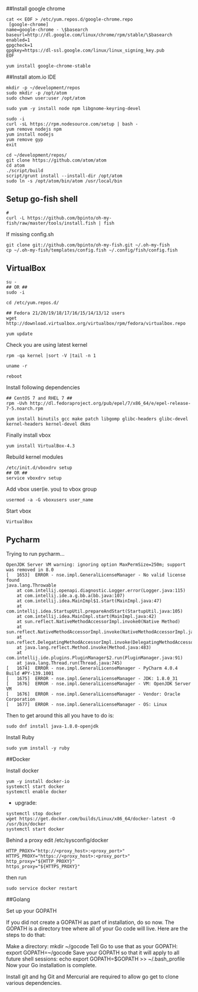 ##Install google chrome
```
cat << EOF > /etc/yum.repos.d/google-chrome.repo
 [google-chrome]
name=google-chrome - \$basearch
baseurl=http://dl.google.com/linux/chrome/rpm/stable/\$basearch
enabled=1
gpgcheck=1
gpgkey=https://dl-ssl.google.com/linux/linux_signing_key.pub
EOF

yum install google-chrome-stable
 ```

 ##Install atom.io IDE
```
mkdir -p ~/development/repos
sudo mkdir -p /opt/atom
sudo chown user:user /opt/atom
```
```
sudo yum -y install node npm libgnome-keyring-devel
```
```
sudo -i
curl -sL https://rpm.nodesource.com/setup | bash -
yum remove nodejs npm
yum install nodejs
yum remove gyp
exit
```
```
cd ~/development/repos/
git clone https://github.com/atom/atom
cd atom
./script/build
script/grunt install --install-dir /opt/atom
sudo ln -s /opt/atom/bin/atom /usr/local/bin
```
## Setup go-fish shell
```
#
curl -L https://github.com/bpinto/oh-my-fish/raw/master/tools/install.fish | fish

```
If missing config.sh
```
git clone git://github.com/bpinto/oh-my-fish.git ~/.oh-my-fish
cp ~/.oh-my-fish/templates/config.fish ~/.config/fish/config.fish
```

## VirtualBox
```
su -
## OR ##
sudo -i
```
```
cd /etc/yum.repos.d/

## Fedora 21/20/19/18/17/16/15/14/13/12 users
wget http://download.virtualbox.org/virtualbox/rpm/fedora/virtualbox.repo
```
```
yum update
 ```
 Check you are using latest kernel
 ```
 rpm -qa kernel |sort -V |tail -n 1

uname -r
```
```
reboot
```
Install following dependencies
```
## CentOS 7 and RHEL 7 ##
rpm -Uvh http://dl.fedoraproject.org/pub/epel/7/x86_64/e/epel-release-7-5.noarch.rpm
 ```
 ```
 yum install binutils gcc make patch libgomp glibc-headers glibc-devel kernel-headers kernel-devel dkms
 ```
 Finally install vbox
 ```
 yum install VirtualBox-4.3
 ```
 Rebuild kernel modules
 ```
 /etc/init.d/vboxdrv setup
## OR ##
service vboxdrv setup
```
Add vbox user(ie. you) to vbox group
```
usermod -a -G vboxusers user_name
```
Start vbox
```
VirtualBox
```

## Pycharm
Trying to run pycharm...
```
OpenJDK Server VM warning: ignoring option MaxPermSize=250m; support was removed in 8.0
[   1653]  ERROR - nse.impl.GeneralLicenseManager - No valid license found
java.lang.Throwable
    at com.intellij.openapi.diagnostic.Logger.error(Logger.java:115)
    at com.intellij.ide.a.g.bb.a(bb.java:107)
    at com.intellij.idea.MainImpl$1.start(MainImpl.java:47)
    at com.intellij.idea.StartupUtil.prepareAndStart(StartupUtil.java:105)
    at com.intellij.idea.MainImpl.start(MainImpl.java:42)
    at sun.reflect.NativeMethodAccessorImpl.invoke0(Native Method)
    at sun.reflect.NativeMethodAccessorImpl.invoke(NativeMethodAccessorImpl.java:62)
    at sun.reflect.DelegatingMethodAccessorImpl.invoke(DelegatingMethodAccessorImpl.java:43)
    at java.lang.reflect.Method.invoke(Method.java:483)
    at com.intellij.ide.plugins.PluginManager$2.run(PluginManager.java:91)
    at java.lang.Thread.run(Thread.java:745)
[   1674]  ERROR - nse.impl.GeneralLicenseManager - PyCharm 4.0.4  Build #PY-139.1001
[   1675]  ERROR - nse.impl.GeneralLicenseManager - JDK: 1.8.0_31
[   1676]  ERROR - nse.impl.GeneralLicenseManager - VM: OpenJDK Server VM
[   1676]  ERROR - nse.impl.GeneralLicenseManager - Vendor: Oracle Corporation
[   1677]  ERROR - nse.impl.GeneralLicenseManager - OS: Linux
```
Then to get around this all you have to do is:
```
sudo dnf install java-1.8.0-openjdk
```

Install Ruby
```
sudo yum install -y ruby
```

##Docker

Install docker
```
yum -y install docker-io
systemctl start docker
systemctl enable docker
```
* upgrade:
```
systemctl stop docker
wget https://get.docker.com/builds/Linux/x86_64/docker-latest -O /usr/bin/docker
systemctl start docker
```
Behind a proxy
edit /etc/sysconfig/docker
```
HTTP_PROXY="http://<proxy_host>:<proxy_port>"
HTTPS_PROXY="https://<proxy_host>:<proxy_port>"
http_proxy="${HTTP_PROXY}"
https_proxy="${HTTPS_PROXY}"
```
then run
```
sudo service docker restart
```

##Golang

Set up your GOPATH

If you did not create a GOPATH as part of installation, do so now. The GOPATH is a directory tree where all of your Go code will live. Here are the steps to do that:

Make a directory: mkdir ~/gocode
Tell Go to use that as your GOPATH: export GOPATH=~/gocode
Save your GOPATH so that it will apply to all future shell sessions: echo export GOPATH=$GOPATH >> ~/.bash_profile
Now your Go installation is complete.

Install git and hg
Git and Mercurial are required to allow go get to clone various dependencies.
